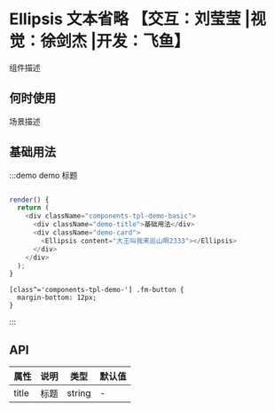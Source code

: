 # Ellipsis 文本省略 【交互：刘莹莹 |视觉：徐剑杰 |开发：飞鱼】

组件描述

## 何时使用

场景描述

## 基础用法

:::demo demo 标题

```js

render() {
  return (
    <div className="components-tpl-demo-basic">
      <div className="demo-title">基础用法</div>
      <div className="demo-card">
        <Ellipsis content="大王叫我来巡山啊2333"></Ellipsis>
      </div>
    </div>
  );
}
```

```less
[class^='components-tpl-demo-'] .fm-button {
  margin-bottom: 12px;
}
```

:::

## API

| 属性  | 说明 | 类型   | 默认值 |
| ----- | ---- | ------ | ------ |
| title | 标题 | string | -      |
